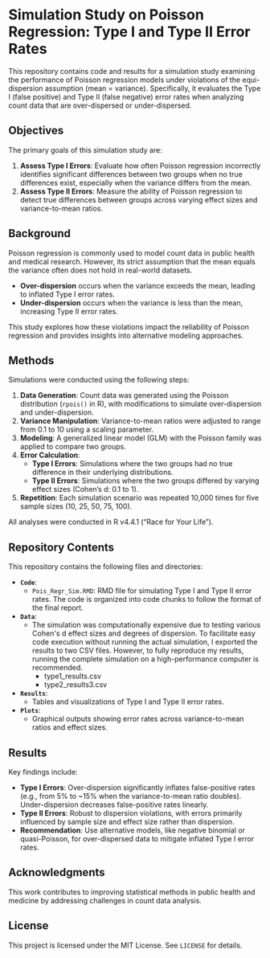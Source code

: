 # Simulation Study on Poisson Regression: Type I and Type II Error Rates

This repository contains code and results for a simulation study examining the performance of Poisson regression models under violations of the equi-dispersion assumption (mean = variance). Specifically, it evaluates the Type I (false positive) and Type II (false negative) error rates when analyzing count data that are over-dispersed or under-dispersed.  

## Objectives  

The primary goals of this simulation study are:  

1. **Assess Type I Errors**: Evaluate how often Poisson regression incorrectly identifies significant differences between two groups when no true differences exist, especially when the variance differs from the mean.  
2. **Assess Type II Errors**: Measure the ability of Poisson regression to detect true differences between groups across varying effect sizes and variance-to-mean ratios.  

## Background  

Poisson regression is commonly used to model count data in public health and medical research. However, its strict assumption that the mean equals the variance often does not hold in real-world datasets.  

- **Over-dispersion** occurs when the variance exceeds the mean, leading to inflated Type I error rates.  
- **Under-dispersion** occurs when the variance is less than the mean, increasing Type II error rates.  

This study explores how these violations impact the reliability of Poisson regression and provides insights into alternative modeling approaches.  

## Methods  

Simulations were conducted using the following steps:  

1. **Data Generation**: Count data was generated using the Poisson distribution (`rpois()` in R), with modifications to simulate over-dispersion and under-dispersion.  
2. **Variance Manipulation**: Variance-to-mean ratios were adjusted to range from 0.1 to 10 using a scaling parameter.  
3. **Modeling**: A generalized linear model (GLM) with the Poisson family was applied to compare two groups.  
4. **Error Calculation**:  
   - **Type I Errors**: Simulations where the two groups had no true difference in their underlying distributions.  
   - **Type II Errors**: Simulations where the two groups differed by varying effect sizes (Cohen’s d: 0.1 to 1).  
5. **Repetition**: Each simulation scenario was repeated 10,000 times for five sample sizes (10, 25, 50, 75, 100).  

All analyses were conducted in R v4.4.1 (“Race for Your Life”).  

## Repository Contents  

This repository contains the following files and directories:  

- **`Code`**:  
  - `Pois_Regr_Sim.RMD`: RMD file for simulating Type I and Type II error rates. The code is organized into code chunks to follow the format of the final report. 
- **`Data`**:  
  - The simulation was computationally expensive due to testing various Cohen's d effect sizes and degrees of dispersion. To facilitate easy code execution without running the actual simulation, I exported the results to two CSV files. However, to fully reproduce my results, running the complete simulation on a high-performance computer is recommended.
    - type1_results.csv
    - type2_results3.csv
- **`Results`**:  
  - Tables and visualizations of Type I and Type II error rates.  
- **`Plots`**:  
  - Graphical outputs showing error rates across variance-to-mean ratios and effect sizes.  
 

## Results  

Key findings include:  

- **Type I Errors**: Over-dispersion significantly inflates false-positive rates (e.g., from 5% to ~15% when the variance-to-mean ratio doubles). Under-dispersion decreases false-positive rates linearly.  
- **Type II Errors**: Robust to dispersion violations, with errors primarily influenced by sample size and effect size rather than dispersion.  
- **Recommendation**: Use alternative models, like negative binomial or quasi-Poisson, for over-dispersed data to mitigate inflated Type I error rates.  


## Acknowledgments  

This work contributes to improving statistical methods in public health and medicine by addressing challenges in count data analysis.  

## License  

This project is licensed under the MIT License. See `LICENSE` for details.  
